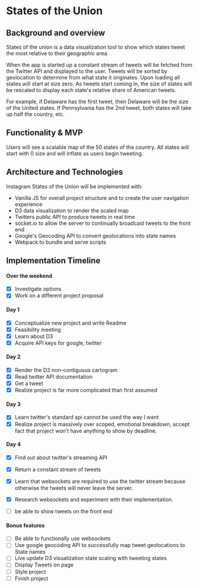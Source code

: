 # States of the Union
## Background and overview
States of the union is a data visualization tool to show which states tweet the most relative to their geographic area.

When the app is started up a constant stream of tweets will be fetched from the Twitter API and displayed to the user. Tweets will be sorted by geolocation to determine from what state it originates. Upon loading all states will start at size zero. As tweets start coming in, the size of states will be rescaled to display each state's relative share of American tweets.

For example, if Delaware has the first tweet, then Delaware will be the size of the United states. If Pennsylvania has the 2nd tweet, both states will take up half the country, etc.


## Functionality & MVP
Users will see a scalable map of the 50 states of the country. All states will start with 0 size and will inflate as users begin tweeting.




## Architecture and Technologies
Instagram States of the Union will be implemented with:
* Vanilla JS for overall project structure and to create the user navigation experience
* D3 data visualization to render the scaled map
* Twitters public API to produce tweets in real time
* socket.io to allow the server to continually broadcast tweets to the front end
* Google's Geocoding API to convert geolocations into state names
* Webpack to bundle and serve scripts


## Implementation Timeline

#### Over the weekend
- [x] Investigate options
- [x] Work on a different project proposal

#### Day 1
- [x] Conceptualize new project and write Readme
- [x] Feasibility meeting
- [x] Learn about D3
- [x] Acquire API keys for google, twitter

#### Day 2
- [x] Render the D3 non-contiguous cartogram
- [x] Read twitter API documentation
- [x] Get a tweet
- [x] Realize project is far more complicated than first assumed

#### Day 3
- [x] Learn twitter's standard api cannot be used the way I want
- [x] Realize project is massively over scoped, emotional breakdown, accept fact that project won't have anything to show by deadline.

#### Day 4
- [x] Find out about twitter's streaming API
- [x] Return a constant stream of tweets
- [x] Learn that websockets are required to use the twitter stream because otherwise the tweets will never leave the server.
- [x] Research websockets and experiment with their implementation.
- [ ] be able to show tweets on the front end


#### Bonus features
- [ ] Be able to functionally use websockets
- [ ] Use google geocoding API to successfully map tweet geolocations to State names
- [ ] Live update D3 visualization state scaling with tweeting states
- [ ] Display Tweets on page
- [ ] Style project
- [ ] Finish project

